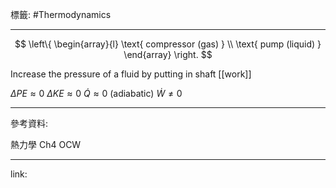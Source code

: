 標籤: #Thermodynamics 

---

$$
\left\{
	\begin{array}{l}
		\text{ compressor (gas) } \\
		\text{ pump (liquid) }
	\end{array}
\right.
$$

Increase the pressure of a fluid by putting in shaft [[work]]

$\Delta PE \approx 0$
$\Delta KE \approx 0$
$\dot{ Q } \approx 0 \text{ (adiabatic) }$
$\dot{ W } \neq 0$

---

參考資料:

熱力學 Ch4 OCW

---

link:

